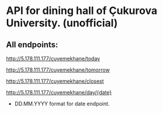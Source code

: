 # API for dining hall of Çukurova University. (unofficial)

## All endpoints:
http://5.178.111.177/cuyemekhane/today

http://5.178.111.177/cuyemekhane/tomorrow

http://5.178.111.177/cuyemekhane/closest

http://5.178.111.177/cuyemekhane/day/{date}

- DD.MM.YYYY format for date endpoint.
